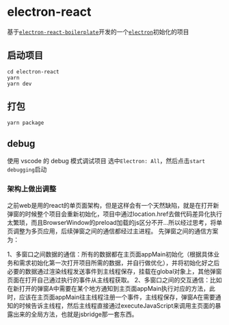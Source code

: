 # electron-react

基于[`electron-react-boilerplate`](https://github.com/electron-react-boilerplate/electron-react-boilerplate)开发的一个[`electron`](https://github.com/electron/electron)初始化的项目

## 启动项目

```
cd electron-react
yarn
yarn dev
```

## 打包

```
yarn package
```

## debug

使用 vscode 的 debug 模式调试项目
选中`Electron: All`，然后点击`start debugging`启动

### 架构上做出调整

之前web是用的react的单页面架构，但是这样会有一个天然缺陷，就是在打开新弹窗的时候整个项目会重新初始化，项目中通过location.href去做代码差异化执行太繁琐，而且BrowserWindow的preload加载的js区分不开...所以经过思考，将单页调整为多页应用，后续弹窗之间的通信都经过主进程。
先弹窗之间的通信方案为：

1、多窗口之间数据的通信：所有的数据都在主页面appMain初始化（根据具体业务和需求初始化第一次打开项目所需的数据，并自行做优化），并将初始化好之后必要的数据通过渲染线程发送事件到主线程保存，挂载在global对象上，其他弹窗页面在打开自己通过执行的事件从主线程获取。
2、多窗口之间的交互通信：比如在新打开的弹窗A中需要在某个地方通知到主页面appMain执行对应的方法，此时，应该在主页面appMain往主线程注册一个事件，主线程保存，弹窗A在需要通知的时候告诉主线程，然后主线程直接通过executeJavaScript来调用主页面的暴露出来的全局方法，也就是jsbridge那一套东西。
